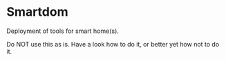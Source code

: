# Smartdom 

Deployment of tools for smart home(s).

Do NOT use this as is. Have a look how to do it, or better yet how not to do it.